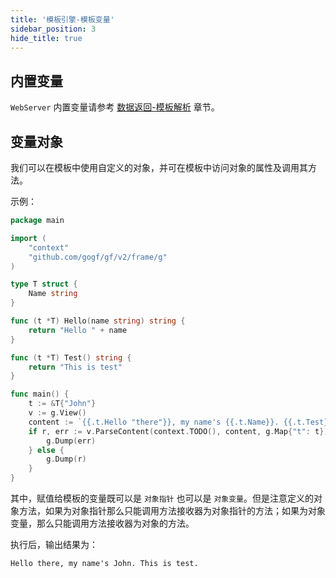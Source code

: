 ```yaml
---
title: '模板引擎-模板变量'
sidebar_position: 3
hide_title: true
---
```


## 内置变量

`WebServer` 内置变量请参考 [数据返回-模板解析](output/goframe-v2.3-md/WEB服务开发/数据返回/数据返回-模板解析) 章节。

## 变量对象

我们可以在模板中使用自定义的对象，并可在模板中访问对象的属性及调用其方法。

示例：

```go
package main

import (
	"context"
	"github.com/gogf/gf/v2/frame/g"
)

type T struct {
	Name string
}

func (t *T) Hello(name string) string {
	return "Hello " + name
}

func (t *T) Test() string {
	return "This is test"
}

func main() {
	t := &T{"John"}
	v := g.View()
	content := `{{.t.Hello "there"}}, my name's {{.t.Name}}. {{.t.Test}}.`
	if r, err := v.ParseContent(context.TODO(), content, g.Map{"t": t}); err != nil {
		g.Dump(err)
	} else {
		g.Dump(r)
	}
}
```

其中，赋值给模板的变量既可以是 `对象指针` 也可以是 `对象变量`。但是注意定义的对象方法，如果为对象指针那么只能调用方法接收器为对象指针的方法；如果为对象变量，那么只能调用方法接收器为对象的方法。

执行后，输出结果为：

```
Hello there, my name's John. This is test.
```